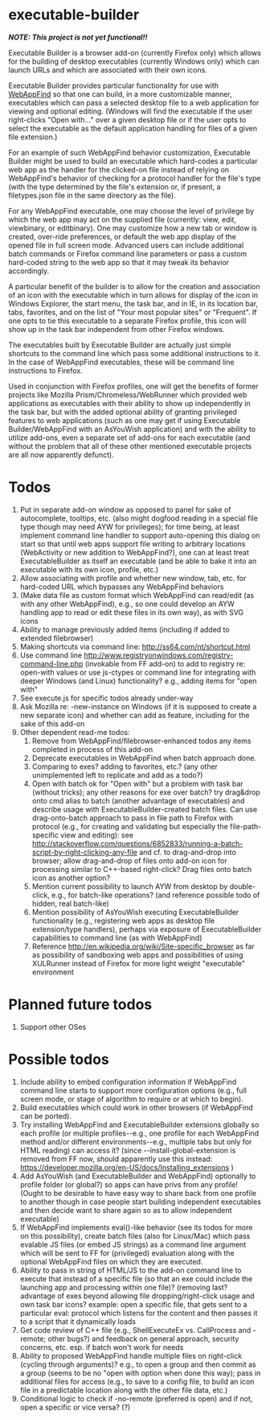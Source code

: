 # executable-builder

***NOTE: This project is not yet functional!!***

Executable Builder is a browser add-on (currently Firefox only) which allows for the building of desktop executables (currently Windows only) which can launch URLs and which are associated with their own icons.

Executable Builder provides particular functionality for use with [WebAppFind](https://github.com/brettz9/webappfind) so that one can build, in a more customizable manner, executables which can pass a selected desktop file to a web application for viewing and optional editing. (Windows will find the executable if the user right-clicks "Open with..." over a given desktop file or if the user opts to select the executable as the default application handling for files of a given file extension.)

For an example of such WebAppFind behavior customization, Executable Builder might be used to build an executable which hard-codes a particular web app as the handler for the clicked-on file instead of relying on WebAppFind's behavior of checking for a protocol handler for the file's type (with the type determined by the file's extension or, if present, a filetypes.json file in the same directory as the file).

For any WebAppFind executable, one may choose the level of privilege by which the web app may act on the supplied file (currently: view, edit, viewbinary, or editbinary). One may customize how a new tab or window is created, over-ride preferences, or default the web app display of the opened file in full screen mode. Advanced users can include additional batch commands or Firefox command line parameters or pass a custom hard-coded string to the web app so that it may tweak its behavior accordingly.

A particular benefit of the builder is to allow for the creation and association of an
icon with the executable which in turn allows for display of the icon in Windows
Explorer, the start menu, the task bar, and in IE, in its location bar, tabs, favorites,
and on the list of "Your most popular sites" or "Frequent". If one opts to tie this executable
to a separate Firefox profile, this icon will show up in the task bar independent from
other Firefox windows.

The executables built by Executable Builder are actually just simple shortcuts to the command line which pass some additional instructions to it. In the case of WebAppFind executables, these will be command line instructions to Firefox.

Used in conjunction with Firefox profiles, one will get the benefits of former projects like Mozilla Prism/Chromeless/WebRunner which provided web applications as executables with their
ability to show up independently in the task bar, but with the added optional ability of granting
privileged features to web applications (such as one may get if using Executable Builder/WebAppFind with an AsYouWish application) and with the ability to utilize add-ons, even
a separate set of add-ons for each executable (and without the problem that all of these other mentioned executable projects are all now apparently defunct).

# Todos
1. Put in separate add-on window as opposed to panel for sake of autocomplete, tooltips, etc. (also might dogfood reading in a special file type though may need AYW for privileges); for time being, at least implement command line handler to support auto-opening this dialog on start so that until web apps support file writing to arbitrary locations (WebActivity or new addition to WebAppFind?), one can at least treat ExecutableBuilder as itself an executable (and be able to bake it into an executable with its own icon, profile, etc.)
1. Allow associating with profile and whether new window, tab, etc. for hard-coded URL which bypasses any WebAppFind behaviors
1. (Make data file as custom format which WebAppFind can read/edit (as
with any other WebAppFind), e.g., so one could develop an AYW
handling app to read or edit these files in its own way), as with SVG icons
1. Ability to manage previously added items (including if added to extended filebrowser)
1. Making shortcuts via command line: http://ss64.com/nt/shortcut.html
1. Use command line http://www.registryonwindows.com/registry-command-line.php (invokable
from FF add-on) to add to registry re: open-with values or use js-ctypes or command line
for integrating with deeper Windows (and Linux) functionality? e.g., adding items for "open with"
1. See execute.js for specific todos already under-way
1. Ask Mozilla re: -new-instance on Windows (if it is supposed to create a new separate icon) and whether can add as feature, including for the sake of this add-on
1. Other dependent read-me todos:
    1. Remove from WebAppFind/filebrowser-enhanced todos any items completed in process of this add-on
    1. Deprecate executables in WebAppFind when batch approach done.
    1. Comparing to exes? adding to favorites, etc.? (any other unimplemented left to replicate and add as a todo?)
    1. Open with batch ok for "Open with" but a problem with task bar (without tricks); any
    other reasons for exe over batch? try drag&drop onto cmd alias to batch (another advantage
    of executables) and describe usage with ExecutableBuilder-created batch files. Can
    use drag-onto-batch approach to pass in file path to Firefox with protocol
    (e.g., for creating and validating but especially the file-path-specific
    view and editing): see http://stackoverflow.com/questions/6852833/running-a-batch-script-by-right-clicking-any-file
    and cf. to drag-and-drop into browser; allow drag-and-drop of files onto add-on icon
    for processing similar to C++-based right-click? Drag files onto batch icon as another option?
    1. Mention current possibility to launch AYW from desktop by double-click, e.g., for
    batch-like operations? (and reference possible todo of hidden, real batch-like)
    1. Mention possibility of AsYouWish executing ExecutableBuilder functionality (e.g., registering web
        apps as desktop file extension/type handlers), perhaps via exposure of ExecutableBuilder
        capabilities to command line (as with WebAppFind)
    1. Reference http://en.wikipedia.org/wiki/Site-specific_browser as far as possibility of sandboxing web apps and possibilities of using XULRunner instead of Firefox for more light weight "executable" environment

# Planned future todos

1. Support other OSes

# Possible todos

1. Include ability to embed configuration information if WebAppFind command line starts to support
    more configuration options (e.g., full screen mode, or stage of algorithm to require or at which to begin).
1. Build executables which could work in other browsers (if WebAppFind can be ported).
1. Try installing WebAppFind and ExecutableBuilder extensions globally so each profile (or multiple profiles--e.g., one
profile for each WebAppFind method and/or different environments--e.g., multiple tabs but
only for HTML reading) can access it? (since --install-global-extension is removed from
FF now, should apparently use this instead: https://developer.mozilla.org/en-US/docs/Installing_extensions )
1. Add AsYouWish (and ExecutableBuilder and WebAppFind) optionally to profile folder (or global?) so apps can have
privs from any profile! (Ought to be desirable to have easy
way to share back from one profile to another though in case
people start building independent executables and then decide
want to share again so as to allow independent executable)
1. If WebAppFind implements eval()-like behavior (see its todos for more on this possibility),
create batch files (also for Linux/Mac) which pass evalable JS files (or embed JS strings) as
a command line argument which will be sent to FF for (privileged) evaluation along with
the optional WebAppFind files on which they are executed.
1. Ability to pass in string of HTML/JS to the add-on command line to
execute that instead of a specific file (so that an exe could include
the launching app and processing within one file)? (removing last?
advantage of exes beyond allowing file dropping/right-click usage
and own task bar icons? example: open a specific file, that gets sent
to a particular eval: protocol which listens for the content and then
passes it to a script that it dynamically loads
1. Get code review of C++ file (e.g., ShellExecuteEx vs. CallProcess and -remote; other bugs?) and
feedback on general approach, security concerns, etc. esp. if batch
won't work for needs
1. Ability to proposed WebAppFind handle multiple files on right-click (cycling through
arguments)? e.g., to open a group and then commit as a group (seems to be
no "open with option when done this way); pass in additional files for access
(e.g., to save to a config file, to build an icon file in a predictable
location along with the other file data, etc.)
1. Conditional logic to check if -no-remote (preferred is open) and if not, open a specific or vice versa? (?)
